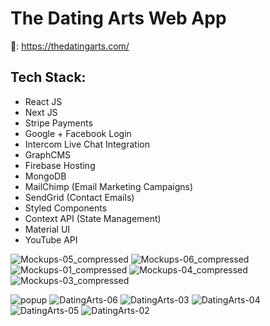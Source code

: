 # The Dating Arts Web App

🔗: https://thedatingarts.com/

## Tech Stack:
* React JS
* Next JS
* Stripe Payments
* Google + Facebook Login
* Intercom Live Chat Integration
* GraphCMS
* Firebase Hosting
* MongoDB
* MailChimp (Email Marketing Campaigns)
* SendGrid (Contact Emails)
* Styled Components
* Context API (State Management)
* Material UI
* YouTube API

![Mockups-05_compressed](https://user-images.githubusercontent.com/62747193/133923440-0a4f5b26-7030-4aeb-8ad8-facb41294745.jpg)
![Mockups-06_compressed](https://user-images.githubusercontent.com/62747193/133923450-2fab8fbb-90e3-4987-b1a6-07761c1437cf.jpg)
![Mockups-01_compressed](https://user-images.githubusercontent.com/62747193/133923398-1429b51e-04ed-475a-b6d6-7e41785ec265.jpg)
![Mockups-04_compressed](https://user-images.githubusercontent.com/62747193/133923436-75b143d6-25b7-4d9d-b298-b3ff746383de.jpg)
![Mockups-03_compressed](https://user-images.githubusercontent.com/62747193/133923466-0c3673f8-5523-4211-b8cd-6e6096844623.jpg)

![popup](https://user-images.githubusercontent.com/62747193/133856422-5e7605cb-0afd-4005-9a3e-c9a8a97a84f2.png)
![DatingArts-06](https://user-images.githubusercontent.com/62747193/133856426-48858409-a4c1-478a-9c22-8496d7959437.png)
![DatingArts-03](https://user-images.githubusercontent.com/62747193/133856431-c52432a6-d6eb-467d-93cb-9295dd9e34b0.png)
![DatingArts-04](https://user-images.githubusercontent.com/62747193/133856436-d02eecdf-76cd-4506-b8cb-358c30147d79.png)
![DatingArts-05](https://user-images.githubusercontent.com/62747193/133856438-123230f5-71c0-431d-8cdd-7609fcbb0df7.png)
![DatingArts-02](https://user-images.githubusercontent.com/62747193/133856442-b9c68e7c-62a3-4586-b923-f23a0a520f08.png)
